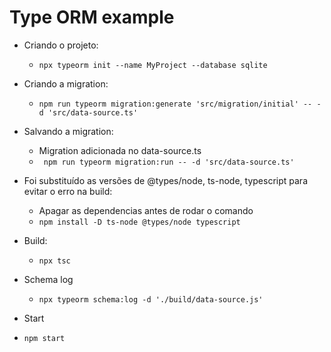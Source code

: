 # Type ORM example

- Criando o projeto:

  - `npx typeorm init --name MyProject --database sqlite`

- Criando a migration:

  - `npm run typeorm migration:generate 'src/migration/initial' -- -d 'src/data-source.ts'`

- Salvando a migration:
  - Migration adicionada no data-source.ts
  - ` npm run typeorm migration:run -- -d 'src/data-source.ts'`

* Foi substituído as versões de @types/node, ts-node, typescript para evitar o erro na build:

  - Apagar as dependencias antes de rodar o comando
  - `npm install -D ts-node @types/node typescript`

* Build:
  - `npx tsc`

- Schema log

  - `npx typeorm schema:log -d './build/data-source.js'`

- Start
- `npm start`

